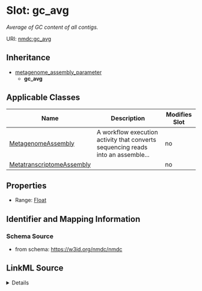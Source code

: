 # Slot: gc_avg


_Average of GC content of all contigs._



URI: [nmdc:gc_avg](https://w3id.org/nmdc/gc_avg)




## Inheritance

* [metagenome_assembly_parameter](metagenome_assembly_parameter.md)
    * **gc_avg**





## Applicable Classes

| Name | Description | Modifies Slot |
| --- | --- | --- |
[MetagenomeAssembly](MetagenomeAssembly.md) | A workflow execution activity that converts sequencing reads into an assemble... |  no  |
[MetatranscriptomeAssembly](MetatranscriptomeAssembly.md) |  |  no  |







## Properties

* Range: [Float](Float.md)





## Identifier and Mapping Information







### Schema Source


* from schema: https://w3id.org/nmdc/nmdc




## LinkML Source

<details>
```yaml
name: gc_avg
description: Average of GC content of all contigs.
from_schema: https://w3id.org/nmdc/nmdc
rank: 1000
is_a: metagenome_assembly_parameter
alias: gc_avg
domain_of:
- MetagenomeAssembly
- MetatranscriptomeAssembly
range: float

```
</details>
